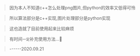 >因为本人不知道c++怎么处理png图片,但python的效率又低得可怜

>所以算法部分是c++实现,图片处理部分是python实现

>这也造就了目前使用起来比较麻烦

>有时间`一定`补充使用方法...🐶

>------2020.09.21
